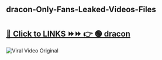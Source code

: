 
 ## dracon-Only-Fans-Leaked-Videos-Files

# <h2><a href="https://mediaupload.pro?dracon">🔗 Click to LINKS ⏩⏩ 👉 🟢 dracon </a></h2>

<a href="https://mediaupload.pro?dracon" rel="nofollow" data-target="animated-image.originalLink"><img src="https://i.ibb.co.com/xMMVF88/686577567.gif" alt="Viral Video Original" style="max-width: 100%; display: inline-block;" data-target="animated-image.originalImage"></a>